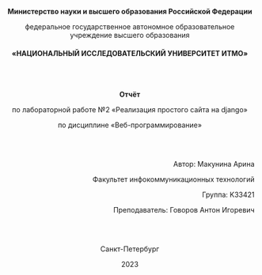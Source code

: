 **<p style="text-align: center;">Министерство науки и высшего образования Российской Федерации<p>**
<p style="text-align: center;">федеральное государственное автономное образовательное учреждение высшего образования</p>

<h4 style="text-align: center;">«НАЦИОНАЛЬНЫЙ ИССЛЕДОВАТЕЛЬСКИЙ УНИВЕРСИТЕТ ИТМО»</h4>

<br><br>

**<p style="text-align: center;">Отчёт</p>**
<p style="text-align: center;">по лабораторной работе №2 «Реализация простого сайта на django»</p>
<p style="text-align: center;">по дисциплине «Веб-программирование»</p>

<br><br>

<p style="text-align: right;">Автор: Макунина Арина</p>
<p style="text-align: right;">Факультет инфокоммуникационных технологий</p>
<p style="text-align: right;">Группа: K33421</p>
<p style="text-align: right;">Преподаватель: Говоров Антон Игоревич</p>

<br><br>

<p style="text-align: center;">Санкт-Петербург</p>
<p style="text-align: center;">2023</p>